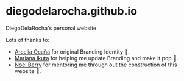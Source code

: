 # diegodelarocha.github.io
DiegoDelaRocha's personal website

Lots of thanks to:

- [Arcelia Ocaña](https://www.linkedin.com/pub/dir/arcelia/ocana%20manjarrez) for original Branding Identity 🐽.
- [Mariana Ikuta](https://www.marianayi.com/) for helping me update Branding and make it pop 🌟.
- [Noel Berry](http://noelfb.com/) for mentoring me through out the construction of this website 💜.


